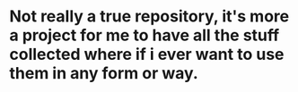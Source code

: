 # Not really a true repository, it's more a project for me to have all the stuff collected where if i ever want to use them in any form or way.
